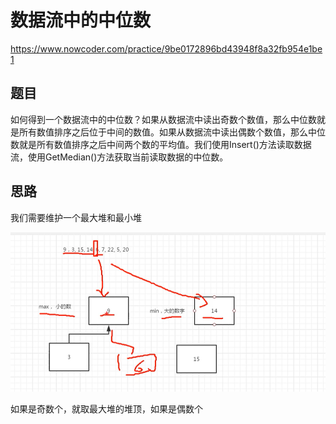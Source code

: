 # 数据流中的中位数

https://www.nowcoder.com/practice/9be0172896bd43948f8a32fb954e1be1

## 题目

如何得到一个数据流中的中位数？如果从数据流中读出奇数个数值，那么中位数就是所有数值排序之后位于中间的数值。如果从数据流中读出偶数个数值，那么中位数就是所有数值排序之后中间两个数的平均值。我们使用Insert()方法读取数据流，使用GetMedian()方法获取当前读取数据的中位数。

## 思路

我们需要维护一个最大堆和最小堆

![image-20200606091334301](images/image-20200606091334301.png)

如果是奇数个，就取最大堆的堆顶，如果是偶数个